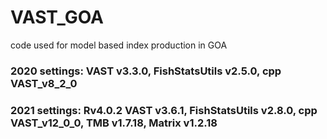# VAST_GOA
code used for model based index production in GOA

### 2020 settings: VAST v3.3.0, FishStatsUtils v2.5.0, cpp VAST_v8_2_0
### 2021 settings: Rv4.0.2 VAST v3.6.1, FishStatsUtils v2.8.0, cpp VAST_v12_0_0, TMB v1.7.18, Matrix v1.2.18
